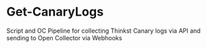 # Get-CanaryLogs

Script and OC Pipeline for collecting Thinkst Canary logs via API and sending to Open Collector via Webhooks
